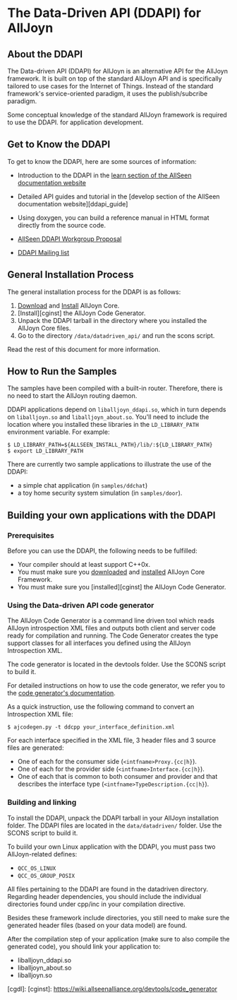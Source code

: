 # The Data-Driven API (DDAPI) for AllJoyn

## About the DDAPI

The Data-driven API (DDAPI) for AllJoyn is an alternative API for the AllJoyn
framework. It is built on top of the standard AllJoyn API and  is specifically
tailored to use cases for the Internet of Things. Instead of the standard
framework's service-oriented paradigm, it uses the publish/subcribe paradigm.

Some conceptual knowledge of the standard AllJoyn framework is required to use the DDAPI.
for application development.

## Get to Know the DDAPI

To get to know the DDAPI, here are some sources of information:

* Introduction to the DDAPI in the [learn section of the AllSeen documentation website][ddapi_intro]

* Detailed API guides and tutorial in the [develop section of the AllSeen documentation website][ddapi_guide]

* Using doxygen, you can build a reference manual in HTML format directly from
  the source code.

* [AllSeen DDAPI Workgroup Proposal](https://wiki.allseenalliance.org/tsc/technical_steering_committee/proposals/simplifiedapi)

* [DDAPI Mailing list](https://lists.allseenalliance.org/mailman/listinfo/allseen-datadriven)

## General Installation Process

The general installation process for the DDAPI is as follows:

1. [Download][ajdl] and [Install][ajinst] AllJoyn Core.
2. [Install][cginst] the AllJoyn Code Generator.
3. Unpack the DDAPI tarball in the directory where you installed the AllJoyn Core files.
4. Go to the directory `/data/datadriven_api/` and run the scons script.

Read the rest of this document for more information. 
 
## How to Run the Samples

The samples have been compiled with a built-in router. Therefore, there is no
need to start the AllJoyn routing daemon.

DDAPI applications depend on `liballjoyn_ddapi.so`, which in turn depends on
`liballjoyn.so` and `liballjoyn_about.so`. You'll need to include the location
where you installed these libraries in the `LD_LIBRARY_PATH` environment
variable. For example:

    $ LD_LIBRARY_PATH=${ALLSEEN_INSTALL_PATH}/lib/:${LD_LIBRARY_PATH}
    $ export LD_LIBRARY_PATH

There are currently two sample applications to illustrate the use of the DDAPI:

* a simple chat application (in `samples/ddchat`)
* a toy home security system simulation (in `samples/door`).

## Building your own applications with the DDAPI

### Prerequisites

Before you can use the DDAPI, the following needs to be fulfilled:

* Your compiler should at least support C++0x.
* You must make sure you [downloaded][ajdl] and [installed][ajinst] AllJoyn Core Framework.
* You must make sure you [installed][cginst] the AllJoyn Code Generator.

### Using the Data-driven API code generator

The AllJoyn Code Generator is a command line driven tool which reads AllJoyn introspection XML files
and outputs both client and server code ready for compilation and running. The Code Generator creates
the type support classes for all interfaces you defined using the AllJoyn Introspection XML. 

The code generator is located in the devtools folder. Use the SCONS script to build it.

For detailed instructions on how to use the code generator, we refer you to the
[code generator's documentation][codegen].

As a quick instruction, use the following command to convert an Introspection XML file:

`$ ajcodegen.py -t ddcpp your_interface_definition.xml`

For each interface specified in the XML file, 3 header files and 3 source files
are generated:

* One of each for the consumer side (`<intfname>Proxy.{cc|h}`).
* One of each for the provider side (`<intfname>Interface.{cc|h}`).
* One of each that is common to both consumer and provider and that
  describes the interface type (`<intfname>TypeDescription.{cc|h}`).

### Building and linking

To install the DDAPI, unpack the DDAPI tarball in your AllJoyn installation folder. The
DDAPI files are located in the `data/datadriven/` folder. Use the SCONS script to build it.

To buiild your own Linux application with the DDAPI, you must pass two AllJoyn-related defines:

* `QCC_OS_LINUX`
* `QCC_OS_GROUP_POSIX`

All files pertaining to the DDAPI are found in the datadriven directory.
Regarding header dependencies, you should include the individual directories
found under cpp/inc in your compilation directive.

Besides these framework include directories, you still need to make sure the
generated header files (based on your data model) are found.

After the compilation step of your application (make sure to also compile
the generated code), you should link your application to:

* liballjoyn_ddapi.so
* liballjoyn_about.so
* liballjoyn.so

[ddapi_intro]: https://allseenalliance.org/developers/learn/ddapi
[ddapi-guide]: http://allseenalliance.org/developers/develop/api-guide/ddapi
[codegen]: https://wiki.allseenalliance.org/devtools/code_generator

[ajdl]: https://allseenalliance.org/developers/download
[ajinst]: https://wiki.allseenalliance.org/develop/building_and_running

[cgdl]: 
[cginst]: https://wiki.allseenalliance.org/devtools/code_generator
